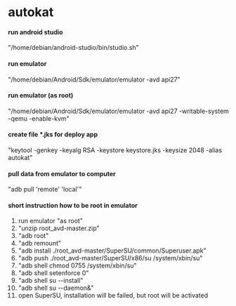# autokat

#### run android studio
"/home/debian/android-studio/bin/studio.sh"

#### run emulator
"/home/debian/Android/Sdk/emulator/emulator -avd api27"

#### run emulator (as root)
"/home/debian/Android/Sdk/emulator/emulator -avd api27 -writable-system -qemu -enable-kvm" 

#### create file *.jks for deploy app
"keytool -genkey -keyalg RSA -keystore keystore.jks -keysize 2048 -alias autokat"

#### pull data from emulator to computer 
"adb pull 'remote' 'local'"

#### short instruction how to be root in emulator
1. run emulator "as root"
2. "unzip root_avd-master.zip"
3. "adb root"
4. "adb remount"
5. "adb install ./root_avd-master/SuperSU/common/Superuser.apk"
6. "adb push ./root_avd-master/SuperSU/x86/su /system/xbin/su"
7. "adb shell chmod 0755 /system/xbin/su"
8. "adb shell setenforce 0"
9. "adb shell su --install"
10. "adb shell su --daemon&"
11. open SuperSU, installation will be failed, but root will be activated
 

